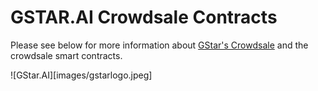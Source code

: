 # GSTAR.AI Crowdsale Contracts

Please see below for more information about [GStar's Crowdsale][gstar.ai] and the crowdsale smart contracts.

![GStar.AI][images/gstarlogo.jpeg]






[gstar.ai]: https://gstar.ai/
